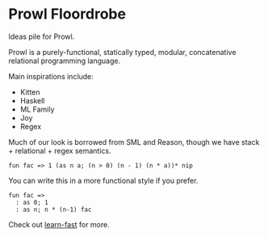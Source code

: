 # Prowl Floordrobe
Ideas pile for Prowl. 

Prowl is a purely-functional, statically typed, modular, concatenative relational programming language. 

Main inspirations include: 
- Kitten
- Haskell
- ML Family
- Joy
- Regex

Much of our look is borrowed from SML and Reason, though we have stack + relational + regex semantics. 
```
fun fac => 1 (as n a; (n > 0) (n - 1) (n * a))* nip
```
You can write this in a more functional style if you prefer. 
```
fun fac => 
  : as 0; 1
  : as n; n * (n-1) fac
```

Check out [learn-fast](./learn-fast) for more. 